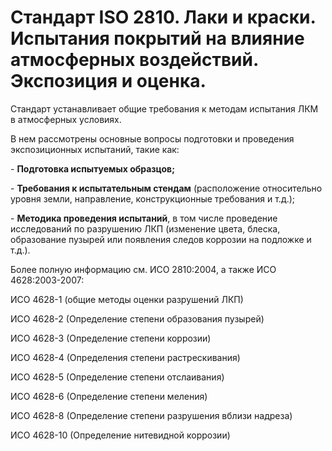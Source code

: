 # Стандарт ISO 2810. Лаки и краски. Испытания покрытий на влияние атмосферных воздействий. Экспозиция и оценка.

Стандарт устанавливает общие требования к методам испытания ЛКМ в атмосферных условиях.

В нем рассмотрены основные вопросы подготовки и проведения экспозиционных испытаний, такие как:

\- **Подготовка испытуемых образцов;**

\- **Требования к испытательным стендам** (расположение относительно уровня земли, направление, конструкционные требования и т.д.);

\- **Методика проведения испытаний**, в том числе проведение исследований по разрушению ЛКП (изменение цвета, блеска, образование пузырей или появления следов коррозии на подложке и т.д.).

Более полную информацию см. ИСО 2810:2004, а также ИСО 4628:2003-2007:

ИСО 4628-1 (общие методы оценки разрушений ЛКП)

ИСО 4628-2 (Определение степени образования пузырей)

ИСО 4628-3 (Определение степени коррозии)

ИСО 4628-4 (Определения степени растрескивания)

ИСО 4628-5 (Определение степени отслаивания)

ИСО 4628-6 (Определение степени меления)

ИСО 4628-8 (Определение степени разрушения вблизи надреза)

ИСО 4628-10 (Определение нитевидной коррозии)

 

  